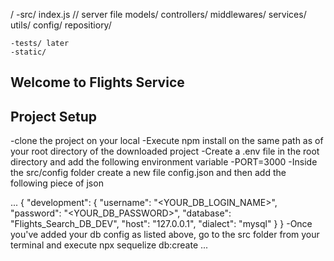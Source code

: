 /
    -src/
        index.js // server file
        models/
        controllers/
        middlewares/
        services/
        utils/
        config/
        repositiory/

    -tests/ later
    -static/


## Welcome to Flights Service
## Project Setup
-clone the project on your local
-Execute npm install on the same path as of your root directory of the downloaded project
-Create a .env file in the root directory and add the following environment variable
  -PORT=3000
-Inside the src/config folder create a new file config.json and then add the following piece of json

...
{
  "development": {
    "username": "<YOUR_DB_LOGIN_NAME>",
    "password": "<YOUR_DB_PASSWORD>",
    "database": "Flights_Search_DB_DEV",
    "host": "127.0.0.1",
    "dialect": "mysql"
  }
}
-Once you've added your db config as listed above, go to the src folder from your terminal and execute npx sequelize db:create
...
